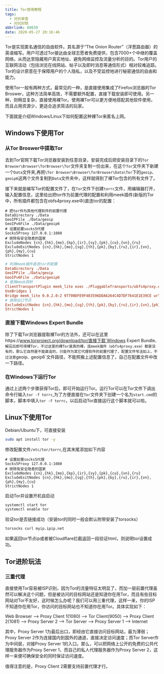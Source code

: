 ```yaml
---
title: Tor使用教程
tags: 
  - 对抗审查
  - 对抗封锁
abbrlink: 60639
date: 2020-05-27 20:16:46
---
```


Tor是实现匿名通信的自由软件。其名源于“The Onion Router”（洋葱路由器）的英语缩写。用户可透过Tor接达由全球志愿者免费提供，包含7000+个中继的覆盖网络，从而达至隐藏用户真实地址、避免网络监控及流量分析的目的。Tor用户的互联网活动（包括浏览在线网站、帖子以及即时消息等通信形式）相对较难追踪。Tor的设计原意在于保障用户的个人隐私，以及不受监控地进行秘密通信的自由和能力。

<!-- more -->

使用Tor一般有两种方式，最常见的一种，是直接使用集成了Firefox浏览器的Tor Broswer，这种方法简单高效，不需要额外配置，直接下载安装即可使用。另一种，则稍显复杂，直接使用裸Tor。使用裸Tor可以更方便地搭配其他软件使用，而且占用资源少，更适合追求简洁的玩家。

下面就是介绍Windows/Linux下如何配置这种裸Tor来匿名上网。

## Windows下使用Tor

### 从Tor Broswer中提取Tor

去到Tor官网下载Tor浏览器安装到任意目录，安装完成后把安装目录下的`Tor Browser\Browser\TorBrowser\Tor`文件夹复制一份出来，在这个`Tor`文件夹下新建一个`Data`文件夹,再把`\Tor Browser\Browser\TorBrowser\Data\Tor`下的`geoip`、`geoip6`这两个文件复制到`Data`文件夹中，这样就得到了裸Tor包含的所有文件了。

接下来就是编写Tor的配置文件了，在`Tor`文件下创建`torrc`文件，用编辑器打开，输入配置信息，这里给出把tor作为前置代理的配置和利用meek插件(新版的Tor中，所有插件都包含在obfs4proxy.exe中)直连tor的配置：

```
# 把tor作为其他代理软件的前置代理
DataDirectory ./Data
GeoIPFile ./Data/geoip
GeoIPv6File ./Data/geoip6
# 设置前置socks5代理
Socks5Proxy 127.0.0.1:1080
# 排除有安全隐患的国家
ExcludeNodes {cn},{hk},{mo},{kp},{ir},{sy},{pk},{cu},{vn},{ru}
ExcludeExitNodes {cn},{hk},{mo},{sg},{th},{pk},{by},{ru},{ir},{vn},{ph},{my},{cu}
StrictNodes 1
```

```ini
# 利用meek插件直连tor的配置
DataDirectory ./Data
GeoIPFile ./Data/geoip
GeoIPv6File ./Data/geoip6
# 使用meek网桥
ClientTransportPlugin meek_lite exec ./PluggableTransports/obfs4proxy.exe
UseBridges 1
Bridge meek_lite 0.0.2.0:2 97700DFE9F483596DDA6264C4D7DF7641E1E39CE url=https://meek.azureedge.net/ front=ajax.aspnetcdn.com
# 排除出口节点
ExcludeExitNodes {cn},{hk},{mo},{sg},{th},{pk},{by},{ru},{ir},{vn},{ph},{my},{cu}
StrictNodes 1
```

### 直接下载Windows Expert Bundle

除了下载Tor浏览器提取裸Tor的方法外，还可以在这里https://www.torproject.org/download/tor/直接下载`Windows Expert Bundle`，解压后即可得裸Tor，不过这里的裸Tor是真的裸，连meek插件（obfs4proxy.exe）都是没有的，那么它自然是不能直连的，只能作为其它代理软件的前置代理了，配置文件写法如上，不过注意`geoip`、`geoip6`文件路径，不能照搬上述配置信息了，自己在配置文件中改一下路径。

### 在Windows下运行Tor

通过上述两个步骤获得Tor后，即可开始运行Tor。运行Tor可以在Tor文件下调出命令行输入`tor -f torrc`,为了方便直接在`Tor`文件夹下创建一个名为`start.cmd`的脚本，脚本中填入`tor -f torrc`，以后启动Tor直接运行这个脚本就可以啦。

## Linux下使用Tor

Debian/Ubuntu下，可直接安装

```sh
sudo apt install tor -y
```

修改配置文件`/etc/tor/torrc`,在其末尾添加如下内容

```
# 设置前置socks5代理
Socks5Proxy 127.0.0.1:1080
# 排除有安全隐患的国家
ExcludeNodes {cn},{hk},{mo},{kp},{ir},{sy},{pk},{cu},{vn},{ru}
ExcludeExitNodes {cn},{hk},{mo},{sg},{th},{pk},{by},{ru},{ir},{vn},{ph},{my},{cu}
StrictNodes 1
```

启动Tor并设置开机自启动

```sh
systemctl start tor
systemctl enable tor
```

验证tor是否链接成功（安装tor的同时一般会默认附带安装了torsocks）

```bash
torsocks curl myip.ipip.net
```

如果返回tor节点ip或者被Cloudflare拦截返回一段验证html，则说明tor设置成功。

## Tor进阶玩法

### 三重代理

直接使用Tor容易被ISP识别，因为Tor的流量特征太明显了，而加一层前置代理虽然可以解决这个问题，但是被访问的目标网站还是知道你在用Tor，而且有些目标网站对Tor不友好，这时候怎么办呢？我们可以用三重代理，这样一来，你的ISP不知道你在用Tor，你访问的目标网站也不知道你在用Tor。具体实现如下：

Web Browser --> Proxy Client 1(1080) --> Tor Client(9050) --> Proxy Client 2(1081) --> Proxy Server 2 --> Tor Server --> Proxy Server 1 --> Internet

其中，Proxy Server 1为最后出口，即经由它直接访问目标网站，最为薄弱；Proxy Server 2作为连接国内到国外的通道，直接决定访问速度；而Tor Server作为中间层，对接Proxy Server 1的入口。那么，可以把网络上公开的免费的公共代理服务器作为Proxy Server 1，而自己的私人代理服务器作为Proxy Server 2，这样一来便可确保安全的同时保证访问速度。

值得注意的是，Proxy Client 2需要支持前置代理才行。